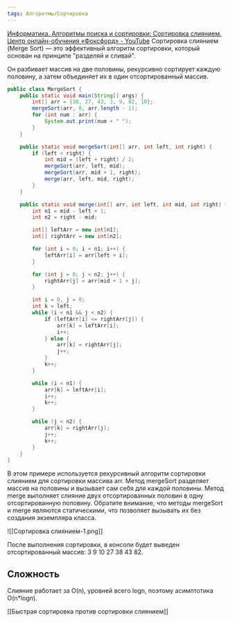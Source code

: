 ```yaml
---
tags: Алгоритмы/Сортировка
---
```

[Информатика. Алгоритмы поиска и сортировки: Сортировка слиянием. Центр онлайн-обучения «Фоксфорд» - YouTube](https://www.youtube.com/watch?v=wQMSowIS2FY)
Сортировка слиянием (Merge Sort) — это эффективный алгоритм сортировки, который основан на принципе "разделяй и сливай". 

Он разбивает массив на две половины, рекурсивно сортирует каждую половину, а затем объединяет их в один отсортированный массив.

```java
public class MergeSort {
    public static void main(String[] args) {
        int[] arr = {38, 27, 43, 3, 9, 82, 10};
        mergeSort(arr, 0, arr.length - 1);
        for (int num : arr) {
            System.out.print(num + " ");
        }
    }

    public static void mergeSort(int[] arr, int left, int right) {
        if (left < right) {
            int mid = (left + right) / 2;
            mergeSort(arr, left, mid);
            mergeSort(arr, mid + 1, right);
            merge(arr, left, mid, right);
        }
    }

    public static void merge(int[] arr, int left, int mid, int right) {
        int n1 = mid - left + 1;
        int n2 = right - mid;

        int[] leftArr = new int[n1];
        int[] rightArr = new int[n2];

        for (int i = 0; i < n1; i++) {
            leftArr[i] = arr[left + i];
        }

        for (int j = 0; j < n2; j++) {
            rightArr[j] = arr[mid + 1 + j];
        }

        int i = 0, j = 0;
        int k = left;
        while (i < n1 && j < n2) {
            if (leftArr[i] <= rightArr[j]) {
                arr[k] = leftArr[i];
                i++;
            } else {
                arr[k] = rightArr[j];
                j++;
            }
            k++;
        }

        while (i < n1) {
            arr[k] = leftArr[i];
            i++;
            k++;
        }

        while (j < n2) {
            arr[k] = rightArr[j];
            j++;
            k++;
        }
    }
}

```

В этом примере используется рекурсивный алгоритм сортировки слиянием для сортировки массива arr. Метод mergeSort разделяет массив на половины и вызывает сам себя для каждой половины. Метод merge выполняет слияние двух отсортированных половин в одну отсортированную половину. Обратите внимание, что методы mergeSort и merge являются статическими, что позволяет вызывать их без создания экземпляра класса.

![[Сортировка слиянием-1.png]]

После выполнения сортировки, в консоли будет выведен отсортированный массив: 3 9 10 27 38 43 82.

## Сложность
Слияние работает за O(n), уровней всего logn, поэтому асимптотика O(n*logn).

[[Быстрая сортировка против сортировки слиянием]]

